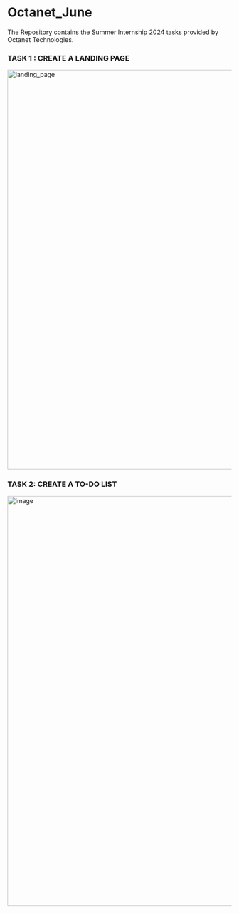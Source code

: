 # Octanet_June
The Repository contains the Summer Internship 2024 tasks provided by Octanet Technologies.

### TASK 1 : CREATE A LANDING PAGE
<img width="897" alt="landing_page" src="https://github.com/gk-1260/Octanet_June/assets/121594197/81c74045-e897-4a10-a426-998c9fe6f3c8">

### TASK 2: CREATE A TO-DO LIST 
<img width="920" alt="image" src="https://github.com/gk-1260/Octanet_June/assets/121594197/f79924f2-28b6-4a8a-aeb6-25755819e8ac">
